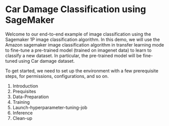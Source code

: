 # Car Damage Classification using SageMaker

Welcome to our end-to-end example of image classification using the Sagemaker 1P image classification algorithm. In this demo, we will use the Amazon sagemaker image classification algorithm in transfer learning mode to fine-tune a pre-trained model (trained on imagenet data) to learn to classify a new dataset. In particular, the pre-trained model will be fine-tuned using Car damage dataset.

To get started, we need to set up the environment with a few prerequisite steps, for permissions, configurations, and so on.



1. Introduction
2. Prequisites
3. Data-Preparation
4. Training
5. Launch-hyperparameter-tuning-job
6. Inference
7. Clean-up
